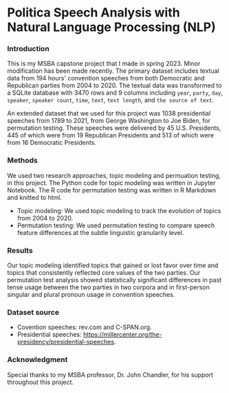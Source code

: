 # Politica Speech Analysis with Natural Language Processing (NLP)

### Introduction
This is my MSBA capstone project that I made in spring 2023. Minor modification has been made recently. The primary dataset includes textual data from 194 hours' convention speeches from both Democratic and Republican parties from 2004 to 2020. The textual data was transformed to a SQLite database with 3470 rows and 9 columns including `year`, `party`, `day`, `speaker`, `speaker count`, `time`, `text`, `text length`, and `the source of text`.

An extended dataset that we used for this project was 1038 presidential speeches from 1789 to 2021, from George Washington to Joe Biden, for permutation testing. These speeches were delivered by 45 U.S. Presidents, 445 of which were from 19 Republican Presidents and 513 of which were from 16 Democratic Presidents.
### Methods
We used two research approaches, topic modeling and permuation testing, in this project. The Python code for topic modeling was written in Jupyter Notebook. The R code for permutation testing was written in R Markdown and knitted to html. 
* Topic modeling: We used topic modeling to track the evolution of topics from 2004 to 2020.
* Permutation testing: We used permutation testing to compare speech feature differences at the subtle linguistic granularity level. 
### Results
Our topic modeling identified topics that gained or lost favor over time and topics that consistently reflected core values of the two parties. Our permutation test analysis showed statistically significant differences in past tense usage between the two parties in two corpora and in first-person singular and plural pronoun usage in convention speeches. 
### Dataset source
* Covention speeches: rev.com and C-SPAN.org.
* Presidential speeches: https://millercenter.org/the-presidency/presidential-speeches. 
### Acknowledgment
Special thanks to my MSBA professor, Dr. John Chandler, for his support throughout this project. 
